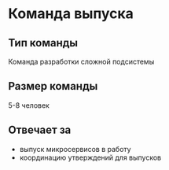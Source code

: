 # Команда выпуска
## Тип команды
Команда разработки сложной подсистемы
## Размер команды
5-8 человек
## Отвечает за
* выпуск микросервисов в работу
* координацию утверждений для выпусков
